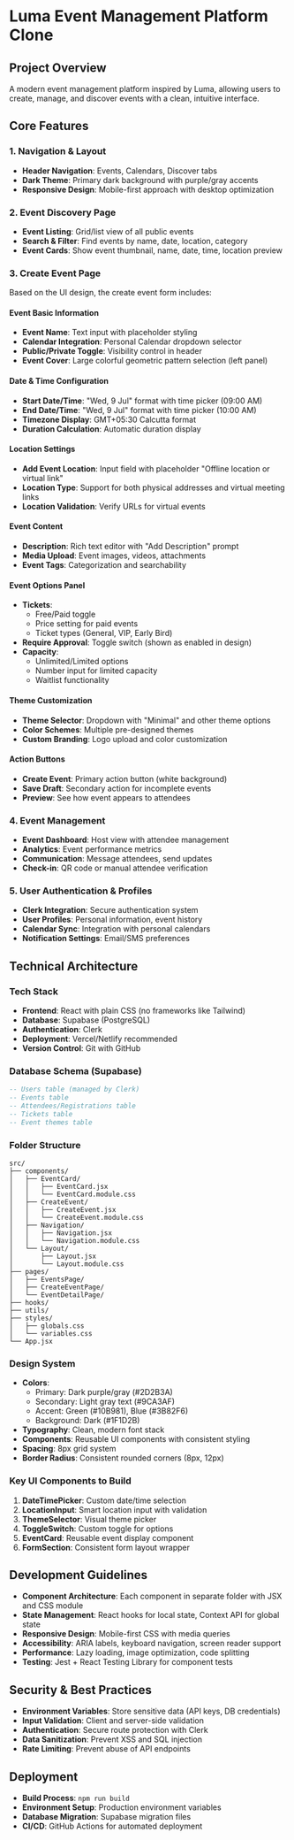 # Luma Event Management Platform Clone

## Project Overview
A modern event management platform inspired by Luma, allowing users to create, manage, and discover events with a clean, intuitive interface.

## Core Features

### 1. Navigation & Layout
- **Header Navigation**: Events, Calendars, Discover tabs
- **Dark Theme**: Primary dark background with purple/gray accents
- **Responsive Design**: Mobile-first approach with desktop optimization

### 2. Event Discovery Page
- **Event Listing**: Grid/list view of all public events
- **Search & Filter**: Find events by name, date, location, category
- **Event Cards**: Show event thumbnail, name, date, time, location preview

### 3. Create Event Page
Based on the UI design, the create event form includes:

#### Event Basic Information
- **Event Name**: Text input with placeholder styling
- **Calendar Integration**: Personal Calendar dropdown selector
- **Public/Private Toggle**: Visibility control in header
- **Event Cover**: Large colorful geometric pattern selection (left panel)

#### Date & Time Configuration
- **Start Date/Time**: "Wed, 9 Jul" format with time picker (09:00 AM)
- **End Date/Time**: "Wed, 9 Jul" format with time picker (10:00 AM)
- **Timezone Display**: GMT+05:30 Calcutta format
- **Duration Calculation**: Automatic duration display

#### Location Settings
- **Add Event Location**: Input field with placeholder "Offline location or virtual link"
- **Location Type**: Support for both physical addresses and virtual meeting links
- **Location Validation**: Verify URLs for virtual events

#### Event Content
- **Description**: Rich text editor with "Add Description" prompt
- **Media Upload**: Event images, videos, attachments
- **Event Tags**: Categorization and searchability

#### Event Options Panel
- **Tickets**: 
  - Free/Paid toggle
  - Price setting for paid events
  - Ticket types (General, VIP, Early Bird)
- **Require Approval**: Toggle switch (shown as enabled in design)
- **Capacity**: 
  - Unlimited/Limited options
  - Number input for limited capacity
  - Waitlist functionality

#### Theme Customization
- **Theme Selector**: Dropdown with "Minimal" and other theme options
- **Color Schemes**: Multiple pre-designed themes
- **Custom Branding**: Logo upload and color customization

#### Action Buttons
- **Create Event**: Primary action button (white background)
- **Save Draft**: Secondary action for incomplete events
- **Preview**: See how event appears to attendees

### 4. Event Management
- **Event Dashboard**: Host view with attendee management
- **Analytics**: Event performance metrics
- **Communication**: Message attendees, send updates
- **Check-in**: QR code or manual attendee verification

### 5. User Authentication & Profiles
- **Clerk Integration**: Secure authentication system
- **User Profiles**: Personal information, event history
- **Calendar Sync**: Integration with personal calendars
- **Notification Settings**: Email/SMS preferences

## Technical Architecture

### Tech Stack
- **Frontend**: React with plain CSS (no frameworks like Tailwind)
- **Database**: Supabase (PostgreSQL)
- **Authentication**: Clerk
- **Deployment**: Vercel/Netlify recommended
- **Version Control**: Git with GitHub

### Database Schema (Supabase)
```sql
-- Users table (managed by Clerk)
-- Events table
-- Attendees/Registrations table
-- Tickets table
-- Event themes table
```

### Folder Structure
```
src/
├── components/
│   ├── EventCard/
│   │   ├── EventCard.jsx
│   │   └── EventCard.module.css
│   ├── CreateEvent/
│   │   ├── CreateEvent.jsx
│   │   └── CreateEvent.module.css
│   ├── Navigation/
│   │   ├── Navigation.jsx
│   │   └── Navigation.module.css
│   └── Layout/
│       ├── Layout.jsx
│       └── Layout.module.css
├── pages/
│   ├── EventsPage/
│   ├── CreateEventPage/
│   └── EventDetailPage/
├── hooks/
├── utils/
├── styles/
│   ├── globals.css
│   └── variables.css
└── App.jsx
```

### Design System
- **Colors**: 
  - Primary: Dark purple/gray (#2D2B3A)
  - Secondary: Light gray text (#9CA3AF)
  - Accent: Green (#10B981), Blue (#3B82F6)
  - Background: Dark (#1F1D2B)
- **Typography**: Clean, modern font stack
- **Components**: Reusable UI components with consistent styling
- **Spacing**: 8px grid system
- **Border Radius**: Consistent rounded corners (8px, 12px)

### Key UI Components to Build
1. **DateTimePicker**: Custom date/time selection
2. **LocationInput**: Smart location input with validation
3. **ThemeSelector**: Visual theme picker
4. **ToggleSwitch**: Custom toggle for options
5. **EventCard**: Reusable event display component
6. **FormSection**: Consistent form layout wrapper

## Development Guidelines
- **Component Architecture**: Each component in separate folder with JSX and CSS module
- **State Management**: React hooks for local state, Context API for global state
- **Responsive Design**: Mobile-first CSS with media queries
- **Accessibility**: ARIA labels, keyboard navigation, screen reader support
- **Performance**: Lazy loading, image optimization, code splitting
- **Testing**: Jest + React Testing Library for component tests

## Security & Best Practices
- **Environment Variables**: Store sensitive data (API keys, DB credentials)
- **Input Validation**: Client and server-side validation
- **Authentication**: Secure route protection with Clerk
- **Data Sanitization**: Prevent XSS and SQL injection
- **Rate Limiting**: Prevent abuse of API endpoints

## Deployment
- **Build Process**: `npm run build`
- **Environment Setup**: Production environment variables
- **Database Migration**: Supabase migration files
- **CI/CD**: GitHub Actions for automated deployment
